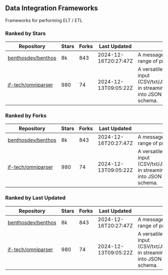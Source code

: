 ## Data Integration Frameworks

Frameworks for performing ELT / ETL

### Ranked by Stars

| Repository | Stars | Forks | Last Updated | Description | 
|------------|-------|-------|--------------|-------------|
| [benthosdev/benthos](https://github.com/benthosdev/benthos) | 8k | 843 | 2024-12-16T20:27:47Z |  A message streaming bridge between a range of protocols. |
| [jf-tech/omniparser](https://github.com/jf-tech/omniparser) | 980 | 74 | 2024-12-13T09:05:22Z |  A versatile ETL library that parses text input (CSV/txt/JSON/XML/EDI/X12/EDIFACT/etc) in streaming fashion and transforms data into JSON output using data-driven schema. |

### Ranked by Forks

| Repository | Stars | Forks | Last Updated | Description | 
|------------|-------|-------|--------------|-------------|
| [benthosdev/benthos](https://github.com/benthosdev/benthos) | 8k | 843 | 2024-12-16T20:27:47Z |  A message streaming bridge between a range of protocols. |
| [jf-tech/omniparser](https://github.com/jf-tech/omniparser) | 980 | 74 | 2024-12-13T09:05:22Z |  A versatile ETL library that parses text input (CSV/txt/JSON/XML/EDI/X12/EDIFACT/etc) in streaming fashion and transforms data into JSON output using data-driven schema. |

### Ranked by Last Updated

| Repository | Stars | Forks | Last Updated | Description | 
|------------|-------|-------|--------------|-------------|
| [benthosdev/benthos](https://github.com/benthosdev/benthos) | 8k | 843 | 2024-12-16T20:27:47Z |  A message streaming bridge between a range of protocols. |
| [jf-tech/omniparser](https://github.com/jf-tech/omniparser) | 980 | 74 | 2024-12-13T09:05:22Z |  A versatile ETL library that parses text input (CSV/txt/JSON/XML/EDI/X12/EDIFACT/etc) in streaming fashion and transforms data into JSON output using data-driven schema. |

